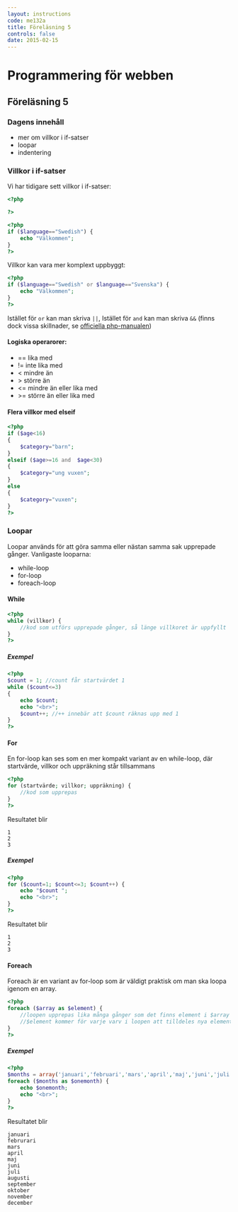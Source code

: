```yaml
---
layout: instructions
code: me132a
title: Föreläsning 5
controls: false
date: 2015-02-15
---
```


# Programmering för webben

## Föreläsning 5

### Dagens innehåll

- mer om villkor i if-satser
- loopar
- indentering

### Villkor i if-satser

Vi har tidigare sett villkor i if-satser:

```php
<?php

?>
```

```php
<?php
if ($language=="Swedish") {
	echo "Välkommen";
}
?>
```

Villkor kan vara mer komplext uppbyggt:

```php
<?php
if ($language=="Swedish" or $language=="Svenska") {
	echo "Välkommen";
}
?>
```

Istället för `or` kan man skriva `||`, Istället för `and` kan man skriva `&&`
(finns dock vissa skillnader, se [officiella php-manualen](http://php.net/manual/en/language.operators.logical.php))

#### Logiska operarorer:

- == lika med
- != inte lika med
- < mindre än
- \> större än
- <= mindre än eller lika med
- \>= större än eller lika med

#### Flera villkor med elseif

```php
<?php
if ($age<16)
{
	$category="barn";
}
elseif ($age>=16 and  $age<30)
{
	$category="ung vuxen";
}
else
{
	$category="vuxen";
}
?>
```

### Loopar

Loopar används för att göra samma eller nästan samma sak upprepade gånger. Vanligaste looparna:

- while-loop
- for-loop
- foreach-loop

#### While

```php
<?php
while (villkor) {
	//kod som utförs upprepade gånger, så länge villkoret är uppfyllt}
?>
```

##### Exempel

```php
<?php
$count = 1; //count får startvärdet 1
while ($count<=3) 
{
	echo $count;
	echo "<br>";
	$count++; //++ innebär att $count räknas upp med 1
}
?>
```

#### For

En for-loop kan ses som en mer kompakt variant av en while-loop, där startvärde, villkor och uppräkning står tillsammans

```php
<?php
for (startvärde; villkor; uppräkning) {
	//kod som upprepas}
?>
```

Resultatet blir

```
1
2
3
```

##### Exempel

```php
<?php
for ($count=1; $count<=3; $count++) {
	echo "$count ";
	echo "<br>";
}
?>
```

Resultatet blir

```
1
2
3
```

#### Foreach

Foreach är en variant av for-loop som är väldigt praktisk om man ska loopa igenom en array.

```php
<?php
foreach ($array as $element) {
	//loopen upprepas lika många gånger som det finns element i $array
	//$element kommer för varje varv i loopen att tilldeles nya element från $array}
?>
```

##### Exempel

```php
<?php
$months = array('januari','februari','mars','april','maj','juni','juli','augusti','september','oktober','november','december');
foreach ($months as $onemonth) {
	echo $onemonth;
	echo "<br>";}
?>
```

Resultatet blir

```
januari
februrari
mars
april
maj
juni
juli
augusti
september
oktober
november
december
```
